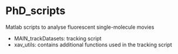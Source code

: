 # PhD_scripts

Matlab scripts to analyse fluorescent single-molecule movies
- MAIN_trackDatasets: tracking script
- xav_utils: contains additional functions used in the tracking script

